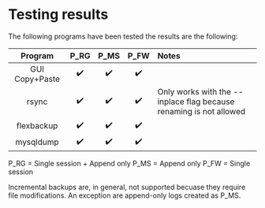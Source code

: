 # Testing results

The following programs have been tested the results are the following:

| Program | P_RG | P_MS | P_FW | Notes |
|:---:|:----:|:----:|:----:|:-----|
| GUI Copy+Paste | :heavy_check_mark: | :heavy_check_mark: | :heavy_check_mark: | |
| rsync | :heavy_check_mark: | :heavy_check_mark: | :heavy_check_mark: | Only works with the --inplace flag because renaming is not allowed |
| flexbackup | :heavy_check_mark: | :heavy_check_mark: | :heavy_check_mark: | | 
| mysqldump | :heavy_check_mark: | :heavy_check_mark: | :heavy_check_mark: | | 

P_RG = Single session + Append only
P_MS = Append only
P_FW = Single session

Incremental backups are, in general, not supported becuase they require file modifications. An exception are append-only logs created as P_MS.

